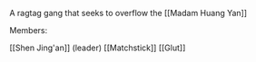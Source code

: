 A ragtag gang that seeks to overflow the [[Madam Huang Yan]]

Members:

[[Shen Jing'an]] (leader)
[[Matchstick]]
[[Glut]]